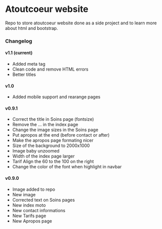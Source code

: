 # Atoutcoeur website

Repo to store atoutcoeur website done as a side project and to learn more about html and bootstrap. 

### Changelog

#### v1.1 (current)
* Added meta tag
* Clean code and remove HTML errors
* Better titles

#### v1.0 
* Added mobile support and rearange pages

#### v0.9.1 
* Correct the title in Soins page (fontsize)
* Remove the ... in the index page
* Change the image sizes in the Soins page
* Put apropos at the end (before contact or after)
* Make the apropos page formating nicer
* Size of the background to 2000x1000
* Image baby unzoomed
* Width of the index page larger
* Tarif Align the 60 to the 100 on the right
* Change the color of the font when highlight in navbar


#### v0.9.0 

* Image added to repo
* New image 
* Corrected text on Soins pages
* New index moto
* New contact informations
* New Tarifs page
* New Apropos page

